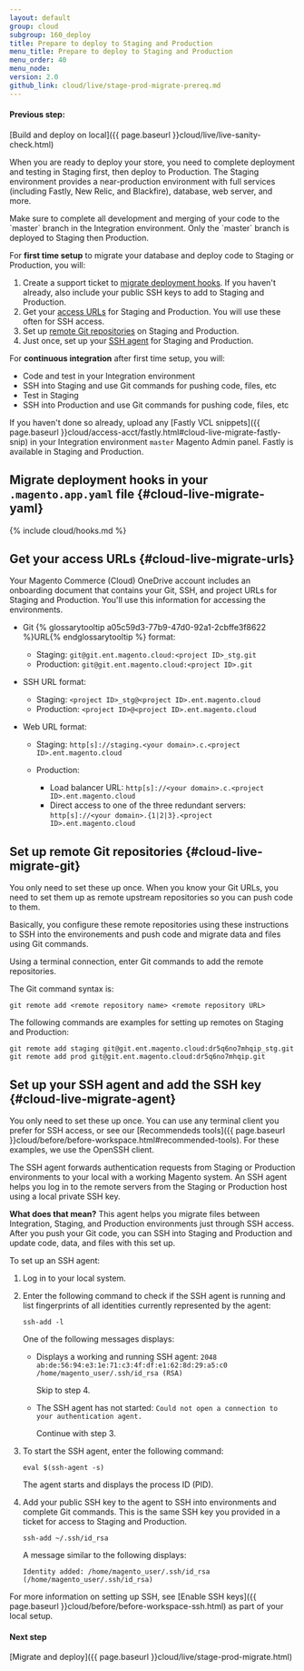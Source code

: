 ```yaml
---
layout: default
group: cloud
subgroup: 160_deploy
title: Prepare to deploy to Staging and Production
menu_title: Prepare to deploy to Staging and Production
menu_order: 40
menu_node:
version: 2.0
github_link: cloud/live/stage-prod-migrate-prereq.md
---
```


#### Previous step:
[Build and deploy on local]({{ page.baseurl }}cloud/live/live-sanity-check.html)

When you are ready to deploy your store, you need to complete deployment and testing in Staging first, then deploy to Production. The Staging environment provides a near-production environment with full services (including Fastly, New Relic, and Blackfire), database, web server, and more.

<div class="bs-callout bs-callout-info" id="info" markdown="1">
Make sure to complete all development and merging of your code to the `master` branch in the Integration environment. Only the `master` branch is deployed to Staging then Production.
</div>

For **first time setup** to migrate your database and deploy code to Staging or Production, you will:

1.	Create a support ticket to [migrate deployment hooks](#cloud-live-migrate-yaml). If you haven't already, also include your public SSH keys to add to Staging and Production.
2.	Get your [access URLs](#cloud-live-migrate-urls) for Staging and Production. You will use these often for SSH access.
3.	Set up [remote Git repositories](#cloud-live-migrate-git) on Staging and Production.
4.	Just once, set up your [SSH agent](#cloud-live-migrate-agent) for Staging and Production.

For **continuous integration** after first time setup, you will:
* Code and test in your Integration environment
* SSH into Staging and use Git commands for pushing code, files, etc
* Test in Staging
* SSH into Production and use Git commands for pushing code, files, etc

If you haven't done so already, upload any [Fastly VCL snippets]({{ page.baseurl }}cloud/access-acct/fastly.html#cloud-live-migrate-fastly-snip) in your Integration environment `master` Magento Admin panel. Fastly is available in Staging and Production.

## Migrate deployment hooks in your `.magento.app.yaml` file {#cloud-live-migrate-yaml}

{% include cloud/hooks.md %}

## Get your access URLs  {#cloud-live-migrate-urls}
Your Magento Commerce (Cloud) OneDrive account includes an onboarding document that contains your Git, SSH, and project URLs for Staging and Production. You'll use this information for accessing the environments.

*	Git {% glossarytooltip a05c59d3-77b9-47d0-92a1-2cbffe3f8622 %}URL{% endglossarytooltip %} format:

	*	Staging: `git@git.ent.magento.cloud:<project ID>_stg.git`
	*	Production: `git@git.ent.magento.cloud:<project ID>.git`

*	SSH URL format:

	*	Staging: `<project ID>_stg@<project ID>.ent.magento.cloud`
	*	Production: `<project ID>@<project ID>.ent.magento.cloud`

*	Web URL format:

	*	Staging: `http[s]://staging.<your domain>.c.<project ID>.ent.magento.cloud`
	*	Production:

		*	Load balancer URL: `http[s]://<your domain>.c.<project ID>.ent.magento.cloud`
		*	Direct access to one of the three redundant servers: `http[s]://<your domain>.{1|2|3}.<project ID>.ent.magento.cloud`

## Set up remote Git repositories {#cloud-live-migrate-git}
You only need to set these up once. When you know your Git URLs, you need to set them up as remote upstream repositories so you can push code to them.

Basically, you configure these remote repositories using these instructions to SSH into the environements and push code and migrate data and files using Git commands.

Using a terminal connection, enter Git commands to add the remote repositories.

The Git command syntax is:

	git remote add <remote repository name> <remote repository URL>

The following commands are examples for setting up remotes on Staging and Production:

	git remote add staging git@git.ent.magento.cloud:dr5q6no7mhqip_stg.git
	git remote add prod git@git.ent.magento.cloud:dr5q6no7mhqip.git

## Set up your SSH agent and add the SSH key {#cloud-live-migrate-agent}
You only need to set these up once. You can use any terminal client you prefer for SSH access, or see our [Recommendeds tools]({{ page.baseurl }}cloud/before/before-workspace.html#recommended-tools). For these examples, we use the OpenSSH client.

The SSH agent forwards authentication requests from Staging or Production environments to your local with a working Magento system. An SSH agent helps you log in to the remote servers from the Staging or Production host using a local private SSH key.

**What does that mean?** This agent helps you migrate files between Integration, Staging, and Production environments just through SSH access. After you push your Git code, you can SSH into Staging and Production and update code, data, and files with this set up.

To set up an SSH agent:

1.	Log in to your local system.
2.	Enter the following command to check if the SSH agent is running and list fingerprints of all identities currently represented by the agent:

		ssh-add -l

	One of the following messages displays:

	*	Displays a working and running SSH agent: `2048 ab:de:56:94:e3:1e:71:c3:4f:df:e1:62:8d:29:a5:c0 /home/magento_user/.ssh/id_rsa (RSA)`

		Skip to step 4.
	*	The SSH agent has not started: `Could not open a connection to your authentication agent.`

		Continue with step 3.

3.	To start the SSH agent, enter the following command:

		eval $(ssh-agent -s)

	The agent starts and displays the process ID (PID).
4.	Add your public SSH key to the agent to SSH into environments and complete Git commands. This is the same SSH key you provided in a ticket for access to Staging and Production.

		ssh-add ~/.ssh/id_rsa

	A message similar to the following displays:

		Identity added: /home/magento_user/.ssh/id_rsa (/home/magento_user/.ssh/id_rsa)

For more information on setting up SSH, see [Enable SSH keys]({{ page.baseurl }}cloud/before/before-workspace-ssh.html) as part of your local setup.

#### Next step
[Migrate and deploy]({{ page.baseurl }}cloud/live/stage-prod-migrate.html)
